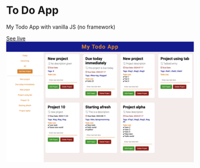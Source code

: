 # To Do App
My Todo App with vanilla JS (no framework)

[See live](https://ladeoshodi.github.io/to-do-app/)
![alt text](./images/todo-app.png)